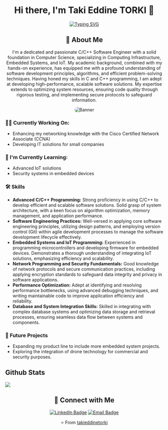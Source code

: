 <h1 align="center">Hi there, I'm Taki Eddine TORKI 👋</h1>
<p align="center"><a align="center" href="https://git.io/typing-svg"><img align="center" src="https://readme-typing-svg.demolab.com?font=Sans+serif&weight=800&size=28&duration=2000&pause=100&color=F70000&random=false&width=435&lines=Computer+Science;C%2B%2B;Embedded+Systems;Internet+of+Things;Hardware+Engineering" alt="Typing SVG" /></a></p>
<h2 align="center">🚀 About Me</h2>

<p align="center">
 I'm a dedicated and passionate C/C++ Software Engineer with a solid foundation in Computer Science, specializing in Computing Infrastructure, Embedded Systems, and IoT. My academic background, combined with my hands-on experience, has equipped me with a profound understanding of software development principles, algorithms, and efficient problem-solving techniques. Having honed my skills in C and C++ programming, I am adept at developing high-performance, scalable software solutions. My expertise extends to optimizing system resources, ensuring code quality through rigorous testing, and implementing secure protocols to safeguard information.
</p>

<p align="center">

  <img src="https://github.com/takieddinetorki/takieddinetorki/assets/66402797/5fae6271-5608-404a-b03e-89093a2543df" alt="Banner" style="border-radius:10px;"/>
</p>

<h3>👨‍💻 Currently Working On:</h3>

<ul>
  <li>Enhancing my networking knowledge with the Cisco Certified Network Associate (CCNA)</li>
  <li>Developing IT solutions for small companies</li>
</ul>

<h3>🌱 I'm Currently Learning:</h3>

<ul>
  <li>Advanced IoT solutions</li>
  <li>Security systems in embedded devices</li>
</ul>

<h3>🛠 Skills</h3>

<ul>
 <li><strong>Advanced C/C++ Programming:</strong> Strong proficiency in using C/C++ to develop efficient and scalable software solutions. Solid grasp of system architecture, with a keen focus on algorithm optimization, memory management, and application performance.</li>

  <li><strong>Software Engineering Practices:</strong> Well-versed in applying core software engineering principles, utilizing design patterns, and employing version control (Git) within agile development processes to manage the software development lifecycle effectively.</li>

  <li><strong>Embedded Systems and IoT Programming:</strong> Experienced in programming microcontrollers and developing firmware for embedded devices. Demonstrates a thorough understanding of integrating IoT solutions, emphasizing efficiency and scalability.</li>

  <li><strong>Network Programming and Security Fundamentals:</strong> Good knowledge of network protocols and secure communication practices, including applying encryption standards to safeguard data integrity and privacy in software applications.</li>

  <li><strong>Performance Optimization:</strong> Adept at identifying and resolving performance bottlenecks, using advanced debugging techniques, and writing maintainable code to improve application efficiency and reliability.</li>

  <li><strong>Database and System Integration Skills:</strong> Skilled in integrating with complex database systems and optimizing data storage and retrieval processes, ensuring seamless data flow between systems and components.</li>
</ul>

<h3>🔭 Future Projects</h3>

<ul>
  <li>Expanding my product line to include more embedded system projects.</li>
  <li>Exploring the integration of drone technology for commercial and security purposes.</li>
</ul>
<h2>Github Stats</h2>
<picture>
  <source
    srcset="https://github-readme-stats.vercel.app/api?username=takieddinetorki&show_icons=true&theme=radical"
    media="(prefers-color-scheme: radical)"
  />
  <source
    srcset="https://github-readme-stats.vercel.app/api?username=takieddinetorki&show_icons=true"
    media="(prefers-color-scheme: light), (prefers-color-scheme: no-preference)"
  />
  <img src="https://github-readme-stats.vercel.app/api?username=takieddinetorki&show_icons=true" />
</picture>
<h2 align="center">🤝 Connect with Me</h2>

<p align="center">
  <a href="https://www.linkedin.com/in/taki-eddine-torki-7a94a61a4/"><img src="https://img.shields.io/badge/LinkedIn-0077B5?style=for-the-badge&logo=linkedin&logoColor=white" alt="LinkedIn Badge"/></a>
  <a href="mailto:torki.takieddine@gmail.com"><img src="https://img.shields.io/badge/Email-D14836?style=for-the-badge&logo=gmail&logoColor=white" alt="Email Badge"/></a>
</p>

<p align="center">
  ⭐️ From <a href="https://github.com/takieddinetorki">takieddinetorki</a>
</p>
